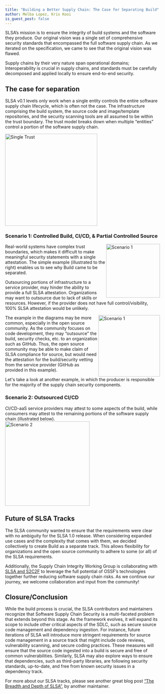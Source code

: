 ```yaml
---
title: "Building a Better Supply Chain: The Case for Separating Build"
author: Melba Lopez, Kris Kooi
is_guest_post: false
---
```



SLSA’s mission is to ensure the integrity of build systems and the software they produce. Our original vision was a single set of comprehensive security standards that encompassed the full software supply chain. As we iterated on the specification, we came to see that the original vision was flawed. 

Supply chains by their very nature span operational domains; Interoperability is crucial in supply chains, and standards must be carefully decomposed and applied locally to ensure end-to-end security.

## The case for separation

SLSA v0.1 levels only work when a single entity controls the entire software supply chain lifecycle, which is often not the case.  The infrastructure comprising the build system, the source code and image/template repositories, and the security scanning tools are all assumed to be within the trust boundary.  The trust model breaks down when multiple “entities” control a portion of the software supply chain. 

<image align = "center" image height = "300px" img src="https://user-images.githubusercontent.com/101211710/235577022-f7102111-d4d5-43e1-b014-78e19209a203.png" alt="Single Trust" />
     
     
### Scenario 1: Controlled Build, CI/CD, & Partial Controlled Source 
<image align = "right" image height = "175px" img src="https://user-images.githubusercontent.com/101211710/235576995-c15449fe-f8f6-4af0-8d5d-5bcf0e6b6d70.png" alt = "Scenario 1" />

Real-world systems have complex trust boundaries, which makes it difficult to make meaningful security statements with a single attestation. The simple example (illustrated to the right) enables us to see why Build came to be separated.

Outsourcing portions of infrastructure to a service provider, may hinder the ability to provide a full SLSA attestation.  Organizations may want to outsource due to lack of skills or resources. However, if the provider does not have full control/visibility, 100% SLSA attestation would be unlikely.   

<image align = "right" image height = "200px" img src="https://user-images.githubusercontent.com/101211710/235576570-62b23cb2-fdde-4056-b4f1-9d96fc379d4d.png" alt = "Scenario 1" /> The example in the diagrams may be more common, especially in the open source community.  As the community focuses on code development, they may “outsource” the build, security checks, etc. to an organization such as GitHub.  Thus, the open source community may be able to make claim of SLSA compliance for source, but would need the attestation for the build/security vetting from the service provider (GitHub as provided in this example).

Let's take a look at another example, in which the producer is responsible for the majority of the supply chain security components.  


### Scenario 2: Outsourced CI/CD
CI/CD-aaS service providers may attest to some aspects of the build, while consumers may attest to the remaining portions of the software supply chain (illustrated below).    
<image align = "float" image height = "275px" img src="https://user-images.githubusercontent.com/101211710/235576527-d3ab6f42-f690-482d-ae8e-2854b9f0a232.png" alt = "Scenario 2" /> 


## Future of SLSA Tracks

The SLSA community wanted to ensure that the requirements were clear with no ambiguity for the SLSA 1.0 release.  When considering expanded use cases and the complexity that comes with them, we decided collectively to create Build as a separate track.   This allows flexibility for organizations and the open source community to adhere to some (or all) of the SLSA requirements. 

Additionally, the Supply Chain Integrity Working Group is collaborating with [SLSA and S2C2F](https://docs.google.com/document/d/1E9BvXkNhbLPj6AnUjoAbci3TI5FdnCY2zpi4UZnM7D8/edit?disco=AAAAq2cLbqE) to leverage the full potential of OSSF’s technologies together further reducing software supply chain risks.  As we continue our journey, we welcome collaboration and input from the community! 

## Closure/Conclusion
While the build process is crucial, the SLSA contributors and maintainers recognize that Software Supply Chain Security is a multi-faceted problem that extends beyond this stage. As the framework evolves, it will expand its scope to include other critical aspects of the SDLC, such as secure source code management and dependency ingestion. For instance, future iterations of SLSA will introduce more stringent requirements for source code management in a source track that might include code reviews, vulnerability scanning, and secure coding practices. These measures will ensure that the source code ingested into a build is secure and free of common vulnerabilities. Similarly, SLSA may also explore ways to ensure that dependencies, such as third-party libraries, are following security standards, up-to-date, and free from known security issues in a dependency track.

For more about our SLSA tracks, please see another great blog post [“The Breadth and Depth of SLSA”](https://slsa.dev/blog/2023/04/the-breadth-and-depth-of-slsa), by another maintainer.


